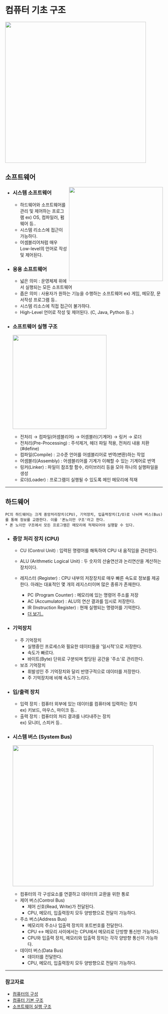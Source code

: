 # 컴퓨터 기초 구조

<img height="450px" align="center" src="https://user-images.githubusercontent.com/70866410/229150830-6aefdb0e-cc83-4ac3-922b-2d04a5878e92.jpg">

<br>

## <b>소프트웨어</b>
<img height="300px" align="right" src="https://user-images.githubusercontent.com/70866410/229504802-58f95a51-d1a9-4f13-9e07-437dcd54360b.png">

- ### 시스템 소프트웨어
    - 하드웨어와 소프트웨어를 관리 및 제어하는 프로그램
      ex) OS, 컴파일러, 펌웨어 등..
    - 시스템 리소스에 접근이 가능하다.
    - 어셈블리어처럼 매우 Low-level의 언어로 작성 및 제어된다. 
- ### 응용 소프트웨어
    - 넓은 의미 : 운영체제 위에서 실행되는 모든 소프트웨어
    - 좁은 의미 : 사용자가 원하는 기능을 수행하는 소프트웨어 
     ex) 게임, 메모장, 문서작성 프로그램 등..
    - 시스템 리소스에 직접 접근이 불가하다. 
    - High-Level 언어로 작성 및 제어된다. (C, Java, Python 등..)
- ### 소프트웨어 실행 구조
    <img height="300px" align="center" src="https://user-images.githubusercontent.com/70866410/229505780-3e9bff2e-ac9e-4598-b64f-43232ed37796.png"><br>

    - 전처리 → 컴파일(어셈블리어) → 어셈블러(기계어) → 링커 → 로더
    - 전처리(Pre-Processing) : 주석제거, 헤더 파일 적용, 전처리 내용 치환(#define)
    - 컴파일(Compile) : 고수준 언어를 어셈블리어로 번역(변환)하는 작업
    - 어셈블리(Assembly) : 어셈블리어를 기계가 이해할 수 있는 기계어로 번역
    - 링커(Linker) : 파일이 참조할 함수, 라이브러리 등을 모아 하나의 실행파일을 생성
    - 로더(Loader) : 프로그램이 실행될 수 있도록 메인 메모리에 적재


---
## <b>하드웨어</b>
    PC의 하드웨어는 크게 중앙처리장치(CPU), 기억장치, 입출력장치(I/O)로 나뉘며 버스(Bus)를 통해 정보를 교환한다. 이를 '폰노이만 구조'라고 한다.
    * 폰 노이만 구조에서 모든 프로그램은 메모리에 적재되어야 실행할 수 있다.
- ### 중앙 처리 장치 (CPU)
    - CU (Control Unit) : 입력된 명령어를 해독하여 CPU 내 움직임을 관리한다.
    - ALU (Arithmetic Logical Unit) : 두 숫자의 산술연산과 논리연산을 계산하는 장치이다.
    - 레지스터 (Register) : CPU 내부의 저장장치로 매우 빠른 속도로 정보를 제공한다. 아래는 대표적인 몇 개의 레지스터이며 많은 종류가 존재한다.

        - PC (Program Counter) : 메모리에 있는 명령어 주소를 저장
        - AC (Accumulator) : ALU의 연산 결과를 임시로 저장한다.
        - IR (Instruction Register) : 현재 실행되는 명령어를 기억한다.
        - [더 보기..](https://m.blog.naver.com/PostView.naver?isHttpsRedirect=true&blogId=techref&logNo=222249216316)
- ### 기억장치
    - 주 기억장치
        - 실행중인 프로세스와 필요한 데이터들을 '일시적'으로 저장한다. 
        - 속도가 빠르다.
        - 바이트(Byte) 단위로 구분되며 할당된 공간을 '주소'로 관리한다.
    - 보조 기억장치
        - 휘발성인 주 기억장치와 달리 반영구적으로 데이터를 저장한다.
        - 주 기억장치에 비해 속도가 느리다.
- ### 입/출력 장치
    - 입력 장치 : 컴퓨터 외부에 있는 데이터를 컴퓨터에 입력하는 장치<br> 
    ex) 키보드, 마우스, 마이크 등..
    - 출력 장치 : 컴퓨터의 처리 결과를 나타내주는 장치<br>
    ex) 모니터, 스피커 등..

- ### 시스템 버스 (System Bus)
    <img height="450px" align="center" src="https://user-images.githubusercontent.com/70866410/229502945-7fbb9f22-07d0-4695-9d00-8d55d45b2c4a.png"><br>

    - 컴퓨터의 각 구성요소를 연결하고 데이터의 교환을 위한 통로
    - 제어 버스(Control Bus)
        - 제어 신호(Read, Write)가 전달된다. 
        - CPU, 메모리, 입출력장치 모두 양방향으로 전달이 가능하다.
    - 주소 버스(Address Bus)
        - 메모리의 주소나 입출력 장치의 포트번호를 전달한다.
        - CPU ↔ 메모리 사이에서는 CPU에서 메모리로 단방향 통신만 가능하다.
        - CPU와 입출력 장치, 메모리와 입출력 장치는 각각 양방향 통신이 가능하다.
    - 데이터 버스(Data Bus)
        - 데이터를 전달한다.
        - CPU, 메모리, 입출력장치 모두 양방향으로 전달이 가능하다.



---

### 참고자료 
- [컴퓨터의 구성](https://github.com/gyoogle/tech-interview-for-developer/blob/master/Computer%20Science/Computer%20Architecture/%EC%BB%B4%ED%93%A8%ED%84%B0%EC%9D%98%20%EA%B5%AC%EC%84%B1.md)
- [컴퓨터 기본 구조](https://gamedevlog.tistory.com/65)
- [소프트웨어 실행 구조](https://blog.naver.com/kore2758_/221379127602)
